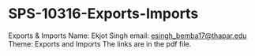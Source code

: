 # SPS-10316-Exports-Imports
Exports &amp; Imports
Name: Ekjot Singh
email: esingh_bemba17@thapar.edu
Theme: Exports and Imports
The links are in the pdf file.
